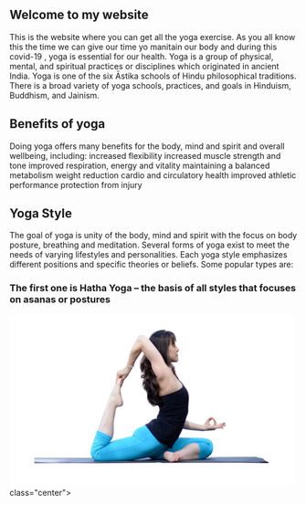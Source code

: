 ## Welcome to my website
This is the website where you can get all the yoga exercise. As you all know this the time we can give our time yo manitain our body and during this covid-19 , yoga is essential for our health. Yoga is a group of physical, mental, and spiritual practices or disciplines which originated in ancient India. Yoga is one of the six Āstika schools of Hindu philosophical traditions. There is a broad variety of yoga schools, practices, and goals in Hinduism, Buddhism, and Jainism.
## Benefits of yoga
Doing yoga offers many benefits for the body, mind and spirit and overall wellbeing, including:
increased flexibility
increased muscle strength and tone
improved respiration, energy and vitality
maintaining a balanced metabolism
weight reduction
cardio and circulatory health
improved athletic performance
protection from injury
## Yoga Style
The goal of yoga is unity of the body, mind and spirit with the focus on body posture, breathing and meditation. Several forms of yoga exist to meet the needs of varying lifestyles and personalities. Each yoga style emphasizes different positions and specific theories or beliefs. Some popular types are:
### The first one is Hatha Yoga – the basis of all styles that focuses on asanas or postures
<img src="hathayoga.jpg" alt="hathayoga" width="500" height="300"> class="center">


